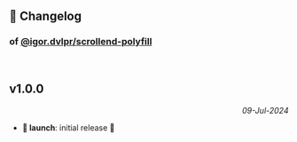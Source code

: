 ## 📒 Changelog

### of [@igor.dvlpr/scrollend-polyfill](https://github.com/igorskyflyer/npm-scrollend-polyfill)

<br>

## v1.0.0

<p align="right"><em>09-Jul-2024</em></p>

- **🚀 launch**: initial release 🎉
